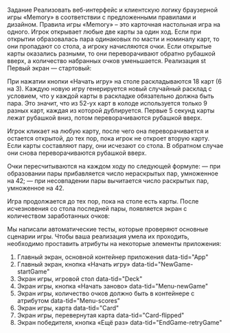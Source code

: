 Задание
Реализовать веб-интерфейс и клиентскую логику браузерной игры «Memory» в соответствии с предложенными правилами и дизайном.
Правила игры
«Memory» – это карточная настольная игра на одного. Игрок открывает любые две карты за один ход. Если при открытии образовалась пара одинаковых по масти и номиналу карт, то они пропадают со стола, а игроку начисляются очки. Если открытые карты оказались разными, то они переворачивают обратно рубашкой вверх, а количество набранных очков уменьшается.
Реализация
st
Первый экран — стартовый:


При нажатии кнопки «Начать игру» на столе раскладываются 18 карт (6 на 3). Каждую новую игру генерируется новый случайный расклад с условием, что у каждой карты в раскладке обязательно должна быть пара. Это значит, что из 52-ух карт в колоде используется только 9 разных карт, каждая из которой дублируется. Первые 5 секунд карты лежат рубашкой вниз, потом переворачиваются рубашкой вверх.

Игрок кликает на любую карту, после чего она переворачивается и остается открытой, до тех пор, пока игрок не откроет вторую карту. Если карты составляют пару, они исчезают со стола. В обратном случае они снова переворачиваются рубашкой вверх.

Очки пересчитываются на каждом ходу по следующей формуле:
— при образовании пары прибавляется число нераскрытых пар, умноженное на 42;
— при несовпадении пары вычитается число раскрытых пар, умноженное на 42.

Игра продолжается до тех пор, пока на столе есть карты. После исчезновения со стола последней пары, появляется экран с количеством заработанных очков:

Мы написали автоматические тесты, которые проверяют основные сценарии игры. Чтобы ваша реализация умела их проходить, необходимо проставить атрибуты на некоторые элементы приложения:
1.	Главный экран, основной контейнер приложения data-tid="App"
2.	Главный экран, кнопка «Начать игру» data-tid="NewGame-startGame"
3.	Экран игры, игровой стол data-tid="Deck"
4.	Экран игры, кнопка «Начать заново» data-tid="Menu-newGame"
5.	Экран игры, количество очков должно быть в контейнере с атрибутом data-tid="Menu-scores"
6.	Экран игры, карта data-tid="Card"
7.	Экран игры, перевернутая карта data-tid="Card-flipped"
8.	Экран победителя, кнопка «Ещё раз» data-tid="EndGame-retryGame"
